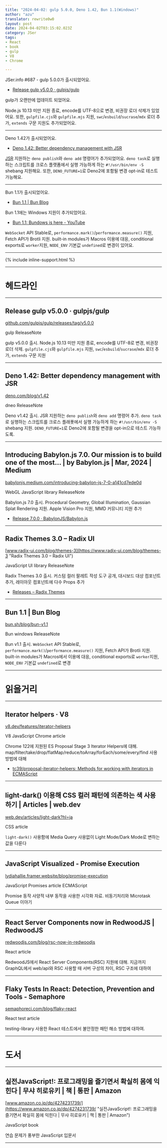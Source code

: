```yaml
---
title: "2024-04-02: gulp 5.0.0, Deno 1.42, Bun 1.1(Windows)"
author: "azu"
translator: rewrite0w0
layout: post
date: 2024-04-02T03:15:02.023Z
category: JSer
tags:
- React
- book 
- gulp
- V8
- Chrome

---
```


JSer.info #687 - gulp 5.0.0가 출시되었어요.

- [Release gulp v5.0.0 · gulpjs/gulp](https://github.com/gulpjs/gulp/releases/tag/v5.0.0)

gulp가 오랜만에 업데이트 되었어요.

Node.js 10.13 미만 지원 종료, encode를 UTF-8으로 변경, 비권장 로더 삭제가 있었어요.
또한, `gulpfile.cjs`와 `gulpfile.mjs` 지원, `swc`/`esbuild`/`sucrase`/`mdx` 로더 추가, `extends` 구문 지원도 추가되었어요.

---

Deno 1.42가 출시되었어요.

- [Deno 1.42: Better dependency management with JSR](https://deno.com/blog/v1.42)

[JSR](https://jsr.io/) 지원하는 `deno publish`와 `deno add` 명령어가 추가되었어요.
`deno task`로 실행하는 스크립트를 크로스 플랫폼에서 실행 가능하게 하는 `#!/usr/bin/env -S` shebang 지원해요.
또한, `DENO_FUTURE=1`로 Deno2에 포함될 변경 opt-in로 테스트 가능해요.

----

Bun 1.1가 출시되었어요.

- [Bun 1.1 | Bun Blog](https://bun.sh/blog/bun-v1.1)

Bun 1.1에는 Windows 지원이 추가되었어요.

- [Bun 1.1: Bundows is here - YouTube](https://www.youtube.com/watch?v=yXTFOeGly9o)

`WebSocket` API Stable로, `performance.mark()`/`performance.measure()` 지원, Fetch API가 Brotli 지원.
built-in modules가 Macros 이용에 대응, conditional exports로 `worker`지원, `NODE_ENV` 기본값 `undefined`로 변경이 있어요.

----

{% include inline-support.html %}

----

<h1 class="site-genre">헤드라인</h1>

----

## Release gulp v5.0.0 · gulpjs/gulp
[github.com/gulpjs/gulp/releases/tag/v5.0.0](https://github.com/gulpjs/gulp/releases/tag/v5.0.0 "Release gulp v5.0.0 · gulpjs/gulp")
<p class="jser-tags jser-tag-icon"><span class="jser-tag">gulp</span> <span class="jser-tag">ReleaseNote</span></p>

gulp v5.0.0 출시.
Node.js 10.13 미만 지원 종료, encode를 UTF-8로 변경, 비권장 로더 삭제.
`gulpfile.cjs`와 `gulpfile.mjs` 지원, `swc`/`esbuild`/`sucrase`/`mdx` 로더 추가, `extends` 구문 지원


----

## Deno 1.42: Better dependency management with JSR
[deno.com/blog/v1.42](https://deno.com/blog/v1.42 "Deno 1.42: Better dependency management with JSR")
<p class="jser-tags jser-tag-icon"><span class="jser-tag">dneo</span> <span class="jser-tag">ReleaseNote</span></p>

Deno v1.42 출시.
JSR 지원하는 `deno publish`와 `deno add` 명령어 추가.
`deno task`로 실행하는 스크립트를 크로스 플래폿에서 실행 가능하게 하는 `#!/usr/bin/env -S` shebang 지원.
`DENO_FUTURE=1`로 Deno2에 포함될 변경을 opt-in으로 테스트 가능하도록.


----

## Introducing Babylon.js 7.0. Our mission is to build one of the most… | by Babylon.js | Mar, 2024 | Medium
[babylonjs.medium.com/introducing-babylon-js-7-0-a141cd7ede0d](https://babylonjs.medium.com/introducing-babylon-js-7-0-a141cd7ede0d "Introducing Babylon.js 7.0. Our mission is to build one of the most… | by Babylon.js | Mar, 2024 | Medium")
<p class="jser-tags jser-tag-icon"><span class="jser-tag">WebGL</span> <span class="jser-tag">JavaScript</span> <span class="jser-tag">library</span> <span class="jser-tag">ReleaseNote</span></p>

Babylon.js 7.0 출시.
Procedural Geometry, Global Illumination, Gaussian Splat Rendering 지원.
Apple Vision Pro 지원, MMD 커뮤니티 지원 추가

- [Release 7.0.0 · BabylonJS/Babylon.js](https://github.com/BabylonJS/Babylon.js/releases/tag/7.0.0 "Release 7.0.0 · BabylonJS/Babylon.js")

----

## Radix Themes 3.0 – Radix UI
[www.radix-ui.com/blog/themes-3](https://www.radix-ui.com/blog/themes-3 "Radix Themes 3.0 – Radix UI")
<p class="jser-tags jser-tag-icon"><span class="jser-tag">JavaScript</span> <span class="jser-tag">UI</span> <span class="jser-tag">library</span> <span class="jser-tag">ReleaseNote</span></p>

Radix Themes 3.0 출시.
커스텀 컬러 팔레트 작성 도구 공개, 대시보드 대상 컴포넌트 추가, 레이아웃 컴포넌트에 다수 Props 추가

- [Releases – Radix Themes](https://www.radix-ui.com/themes/docs/overview/releases#300 "Releases – Radix Themes")

----

## Bun 1.1 | Bun Blog
[bun.sh/blog/bun-v1.1](https://bun.sh/blog/bun-v1.1 "Bun 1.1 | Bun Blog")
<p class="jser-tags jser-tag-icon"><span class="jser-tag">Bun</span> <span class="jser-tag">windows</span> <span class="jser-tag">ReleaseNote</span></p>

Bun v1.1 출시.
`WebSocket` API Stable로, `performance.mark()`/`performance.measure()` 지원, Fetch API가 Brotli 지원.
built-in modules가 Macros에서 이용에 대응, conditional exports로 `worker`지원, `NODE_ENV` 기본값 `undefined`로 변경


----
<h1 class="site-genre">읽을거리</h1>

----

## Iterator helpers · V8
[v8.dev/features/iterator-helpers](https://v8.dev/features/iterator-helpers "Iterator helpers · V8")
<p class="jser-tags jser-tag-icon"><span class="jser-tag">V8</span> <span class="jser-tag">JavaScript</span> <span class="jser-tag">Chrome</span> <span class="jser-tag">article</span></p>

Chrome 122에 지원된 ES Proposal Stage 3 Iterator Helpers에 대해.
map/filter/take/drop/flatMap/reduce/toArray/forEach/some/every/find 사용 방법에 대해

- [tc39/proposal-iterator-helpers: Methods for working with iterators in ECMAScript](https://github.com/tc39/proposal-iterator-helpers "tc39/proposal-iterator-helpers: Methods for working with iterators in ECMAScript")

----

## light-dark() 이용해 CSS 컬러 패턴에 의존하는 색 사용하기 | Articles | web.dev
[web.dev/articles/light-dark?hl&#x3D;ja](https://web.dev/articles/light-dark?hl=ja "light-dark() 이용해 CSS 컬러 패턴에 의존하는 색 사용하기 | Articles | web.dev")
<p class="jser-tags jser-tag-icon"><span class="jser-tag">CSS</span> <span class="jser-tag">article</span></p>

`light-dark()` 사용함에 Media Query 사용없이 Light Mode/Dark Mode로 변하는 값을 다룬다


----

## JavaScript Visualized - Promise Execution
[lydiahallie.framer.website/blog/promise-execution](https://lydiahallie.framer.website/blog/promise-execution "JavaScript Visualized - Promise Execution")
<p class="jser-tags jser-tag-icon"><span class="jser-tag">JavaScript</span> <span class="jser-tag">Promises</span> <span class="jser-tag">article</span> <span class="jser-tag">ECMAScript</span></p>

Promise 동작 사양적 내부 동작을 사용한 시각화 자료.
비동기처리와 Microtask Queue 이야기


----

## React Server Components now in RedwoodJS | RedwoodJS
[redwoodjs.com/blog/rsc-now-in-redwoodjs](https://redwoodjs.com/blog/rsc-now-in-redwoodjs "React Server Components now in RedwoodJS | RedwoodJS")
<p class="jser-tags jser-tag-icon"><span class="jser-tag">React</span> <span class="jser-tag">article</span></p>

RedwoodJS에서 React Server Components(RSC) 지원에 대해.
지금까지 GraphQL에서 web/api와 RSC 사용할 때 서버 구성의 차이, RSC 구조에 대하여


----

## Flaky Tests In React: Detection, Prevention and Tools - Semaphore
[semaphoreci.com/blog/flaky-react](https://semaphoreci.com/blog/flaky-react "Flaky Tests In React: Detection, Prevention and Tools - Semaphore")
<p class="jser-tags jser-tag-icon"><span class="jser-tag">React</span> <span class="jser-tag">test</span> <span class="jser-tag">article</span></p>

testing-library 사용한 React 테스트에서 불안정한 패턴 해소 방법에 대하여.


----
<h1 class="site-genre">도서</h1>

----

## 실전JavaScript!: 프로그래밍을 즐기면서 확실히 몸에 익힌다 | 무샤 히로유키 | 책 | 통판 | Amazon
[www.amazon.co.jp/dp/4274231739/](https://www.amazon.co.jp/dp/4274231739/ "실전JavaScript!: 프로그래밍을 즐기면서 확실히 몸에 익힌다 | 무샤 히로유키 | 책 | 통판 | Amazon")
<p class="jser-tags jser-tag-icon"><span class="jser-tag">JavaScript</span> <span class="jser-tag">book</span></p>

연습 문제가 풍부한 JavaScript 입문서


----
